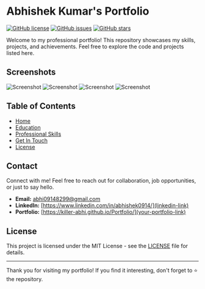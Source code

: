 # Abhishek Kumar's Portfolio

[![GitHub license](https://img.shields.io/badge/license-MIT-blue.svg)](https://github.com/killer-abhi/Portfolio/blob/main/LICENSE)
[![GitHub issues](https://img.shields.io/github/issues/killer-abhi/Portfolio.svg)](https://github.com/killer-abhi/Portfolio/issues)
[![GitHub stars](https://img.shields.io/github/stars/killer-abhi/Portfolio.svg)](https://github.com/killer-abhi/Portfolio/stargazers)

Welcome to my professional portfolio! This repository showcases my skills, projects, and achievements. Feel free to explore the code and projects listed here.

## Screenshots
  ![Screenshot](home.png)
  ![Screenshot](education.png)
  ![Screenshot](skills.png)
  ![Screenshot](getInTouch.png)
## Table of Contents

- [Home](#home)
- [Education](#education)
- [Professional Skills](#skills)
- [Get In Touch](#getInTouch)
- [License](#license)


## Contact

Connect with me! Feel free to reach out for collaboration, job opportunities, or just to say hello.

- **Email:** abhi09148299@gmail.com
- **LinkedIn:** [https://www.linkedin.com/in/abhishek0914/](linkedin-link)
- **Portfolio:** [https://killer-abhi.github.io/Portfolio/](your-portfolio-link)

## License

This project is licensed under the MIT License - see the [LICENSE](LICENSE) file for details.

---

Thank you for visiting my portfolio! If you find it interesting, don't forget to ⭐️ the repository.
